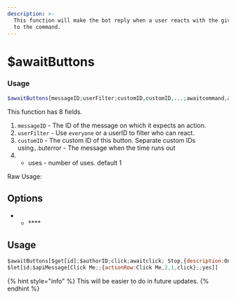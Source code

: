 ```yaml
---
description: >-
  This function will make the bot reply when a user reacts with the given button
  to the command.
---
```


# $awaitButtons

### **Usage**

```php
$awaitButtons[messageID;userFilter;customID,customID,...;awaitcommand,awaitedcommand,...;errorContent,errorEmbed,errorFlags (optional);uses (optional)]
```

This function has 8 fields.

1. `messageID` - The ID of the message on which it expects an action.
2. `userFilter` - Use `everyone` or a userID to filter who can react.
3. `customID` - The custom ID of this button. Separate custom IDs using`,`.`b`uterror - The message when the time runs out
4. * uses - number of uses. default 1

Raw Usage:

## **Options**

* * \*\*\*\*

## **Usage**

```javascript
$awaitButtons[$get[id];$authorID;click;awaitclick; Stop,{description:Only $userTag Can Use This Button}{color:#ff0000},64;1]
$let[id;$apiMessage[Click Me;;{actionRow:Click Me,2,1,click};;yes]]
```

{% hint style="info" %}
This will be easier to do in future updates.
{% endhint %}

